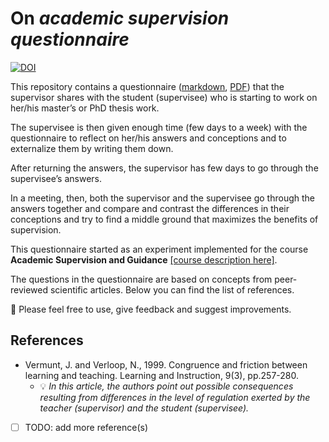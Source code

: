 # On *academic supervision questionnaire*

[![DOI](https://zenodo.org/badge/269099157.svg)](https://zenodo.org/badge/latestdoi/269099157)

This repository contains a questionnaire ([markdown](academic_supervision_questionnaire.md), [PDF](academic_supervision_questionnaire.pdf)) that the supervisor shares with the student (supervisee) who is starting to work on her/his master’s or PhD thesis work.

The supervisee is then given enough time (few days to a week) with the questionnaire to reflect on her/his answers and conceptions and to externalize them by writing them down.  

After returning the answers, the supervisor has few days to go through the supervisee’s answers.  

In a meeting, then, both the supervisor and the supervisee go through the answers together and compare and contrast the differences in their conceptions and try to find a middle ground that maximizes the benefits of supervision.  

This questionnaire started as an experiment implemented for the course **Academic Supervision and Guidance** [[course description here]](https://www.tuni.fi/studentsguide/curriculum/course-units/uta-ykoodi-45708?year=2019).  

The questions in the questionnaire are based on concepts from peer-reviewed scientific articles. Below you can find the list of references.  

:gem: Please feel free to use, give feedback and suggest improvements.  

## References

* Vermunt, J. and Verloop, N., 1999. Congruence and friction between learning and teaching. Learning and Instruction, 9(3), pp.257-280.
  * :bulb: _In this article, the authors point out possible consequences resulting from differences in the level of regulation exerted by the teacher (supervisor) and the student (supervisee)._

- [ ] TODO: add more reference(s)
